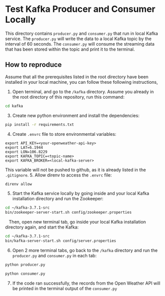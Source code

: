 # Test Kafka Producer and Consumer Locally
This directory contains `producer.py` and `consumer.py` that run in local Kafka service. The `producer.py` will write the data to a local Kafka topic by the interval of 60 seconds. The `consumer.py` will consume the streaming data that has been stored within the topic and print it to the terminal.

## How to reproduce
Assume that all the prerequisites listed in the root directory have been installed in your local machine, you can follow these following instructions,
1. Open terminal, and go to the `/kafka` directory. Assume you already in the root directory of this repository, run this command:
  ```bash
  cd kafka
  ```
3. Create new python environment and install the dependencies:
```bash
pip install -r requirements.txt
```
4. Create `.envrc` file to store environmental variables:
```
export API_KEY=<your-openweather-api-key>
export LAT=6.1944
export LON=106.8229
export KAFKA_TOPIC=<topic-name>
export KAFKA_BROKER=<local-kafka-server>
```
  This variable will not be pushed to github, as it is already listed in the `.gitignore`.
5. Allow direnv to access the `.envrc` file:
```bash
direnv allow
```
5. Start the Kafka service locally by going inside and your local Kafka installation directory and run the Zookeeper:
```bash
cd ~/kafka-3.7.1-src
bin/zookeeper-server-start.sh config/zookeeper.properties
```
   Then, open new terminal tab, go inside your local Kafka installation directory again, and start the Kafka:
```bash
cd ~/kafka-3.7.1-src
bin/kafka-server-start.sh config/server.properties
```
6. Open 2 more terminal tabs, go back to the `/kafka` directory and run the `producer.py` and `consumer.py` in each tab:
```bash
python producer.py
```
```bash
python consumer.py
```
7. If the code ran successfully, the records from the Open Weather API will be printed in the terminal output of the `consumer.py`
